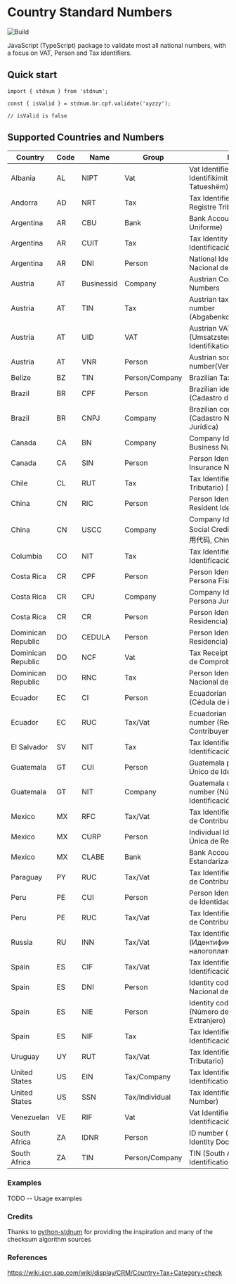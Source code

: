 # Country Standard Numbers

![Build](https://github.com/koblas/stdnum-js/workflows/Node.js%20CI/badge.svg)

JavaScript (TypeScript) package to validate most all national numbers, with a focus on
VAT, Person and Tax identifiers.

## Quick start

    import { stdnum } from 'stdnum';

    const { isValid } = stdnum.br.cpf.validate('xyzzy');

    // isValid is false

## Supported Countries and Numbers

| Country            | Code | Name       | Group          | Meaning                                                                             |
| ------------------ | ---- | ---------- | -------------- | ----------------------------------------------------------------------------------- |
| Albania            | AL   | NIPT       | Vat            | Vat Identifier (Numri i Identifikimit për Personin e Tatueshëm)                     |
| Andorra            | AD   | NRT        | Tax            | Tax Identifier (Número de Registre Tributari)                                       |
| Argentina          | AR   | CBU        | Bank           | Bank Account (Clave Bancaria Uniforme)                                              |
| Argentina          | AR   | CUIT       | Tax            | Tax Identity (Código Único de Identificación Tributaria)                            |
| Argentina          | AR   | DNI        | Person         | National Identity (Documento Nacional de Identidad)                                 |
| Austria            | AT   | Businessid | Company        | Austrian Company Register Numbers                                                   |
| Austria            | AT   | TIN        | Tax            | Austrian tax identification number (Abgabenkontonummer)                             |
| Austria            | AT   | UID        | VAT            | Austrian VAT number (Umsatzsteuer-Identifikationsnummer)                            |
| Austria            | AT   | VNR        | Person         | Austrian social security number(Versicherungsnummer)                                |
| Belize             | BZ   | TIN        | Person/Company | Brazilian Tax ID ()                                                                 |
| Brazil             | BR   | CPF        | Person         | Brazilian identity number (Cadastro de Pessoas Físicas)                             |
| Brazil             | BR   | CNPJ       | Company        | Brazilian company number (Cadastro Nacional da Pessoa Jurídica)                     |
| Canada             | CA   | BN         | Company        | Company Identifier (Canadian Business Number)                                       |
| Canada             | CA   | SIN        | Person         | Person Identifier (Social Insurance Number)                                         |
| Chile              | CL   | RUT        | Tax            | Tax Identifier (Rol Unico Tributario) [RUN]                                         |
| China              | CN   | RIC        | Person         | Person Identifier (Chinese Resident Identity Card Number)                           |
| China              | CN   | USCC       | Company        | Company Identifier (Unified Social Credit Code, 统一社会信用代码, China tax number) |
| Columbia           | CO   | NIT        | Tax            | Tax Identifier (Número de Identificación Tributaria)                                |
| Costa Rica         | CR   | CPF        | Person         | Person Identifier (Cédula de Persona Física)                                        |
| Costa Rica         | CR   | CPJ        | Company        | Company Identifier (Cédula de Persona Jurídica)                                     |
| Costa Rica         | CR   | CR         | Person         | Person Identifier (Cédula de Residencia)                                            |
| Dominican Republic | DO   | CEDULA     | Person         | Person Identifier (Cédula de Residencia)                                            |
| Dominican Republic | DO   | NCF        | Vat            | Tax Receipt Number (Números de Comprobante Fiscal)                                  |
| Dominican Republic | DO   | RNC        | Tax            | Person Identifier (Registro Nacional del Contribuyente)                             |
| Ecuador            | EC   | CI         | Person         | Ecuadorian person identifier (Cédula de identidad)                                  |
| Ecuador            | EC   | RUC        | Tax/Vat        | Ecuadorian company tax number (Registro Único de Contribuyentes)                    |
| El Salvador        | SV   | NIT        | Tax            | Tax Identifier (Número de Identificación Tributaria)                                |
| Guatemala          | GT   | CUI        | Person         | Guatemala person (Código Único de Identificación)                                   |
| Guatemala          | GT   | NIT        | Company        | Guatemala company tax number (Número de Identificación Tributaria)                  |
| Mexico             | MX   | RFC        | Tax/Vat        | Tax Identifier (Registro Federal de Contribuyentes)                                 |
| Mexico             | MX   | CURP       | Person         | Individual Identifier (Clave Única de Registro de Población)                        |
| Mexico             | MX   | CLABE      | Bank           | Bank Account (Clave Bancaria Estandarizada)                                         |
| Paraguay           | PY   | RUC        | Tax/Vat        | Tax Identifier (Registro Único de Contribuyentes)                                   |
| Peru               | PE   | CUI        | Person         | Person Identifier (Cédula Única de Identidad)                                       |
| Peru               | PE   | RUC        | Tax/Vat        | Tax Identifier (Registro Único de Contribuyentes)                                   |
| Russia             | RU   | INN        | Tax/Vat        | Tax Identifier (Идентификационный номер налогоплательщика)                          |
| Spain              | ES   | CIF        | Tax/Vat        | Tax Identifier (Código de Identificación Fiscal)                                    |
| Spain              | ES   | DNI        | Person         | Identity code (Documento Nacional de Identidad)                                     |
| Spain              | ES   | NIE        | Person         | Identity code foreigner (Número de Identificación de Extranjero)                    |
| Spain              | ES   | NIF        | Tax            | Tax Identifier (Número de Identificación Fiscal)                                    |
| Uruguay            | UY   | RUT        | Tax/Vat        | Tax Identifier (Registro Único Tributario)                                          |
| United States      | US   | EIN        | Tax/Company    | Tax Identifier (Employer Identification Number)                                     |
| United States      | US   | SSN        | Tax/Individual | Tax Identifier (Social Security Number)                                             |
| Venezuelan         | VE   | RIF        | Vat            | Vat Identifier (Registro de Identificación Fiscal)                                  |
| South Africa       | ZA   | IDNR       | Person         | ID number (South African Identity Document number).                                 |
| South Africa       | ZA   | TIN        | Person/Company | TIN (South African Tax Identification Number).                                      |

### Examples

TODO -- Usage examples

### Credits

Thanks to [python-stdnum](https://arthurdejong.org/python-stdnum/) for providing the inspiration and
many of the checksum algorithm sources

### References

https://wiki.scn.sap.com/wiki/display/CRM/Country+Tax+Category+check
